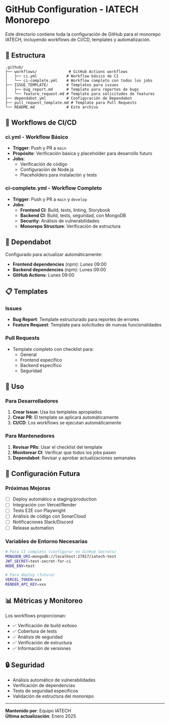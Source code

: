 # GitHub Configuration - IATECH Monorepo

Este directorio contiene toda la configuración de GitHub para el monorepo IATECH, incluyendo workflows de CI/CD, templates y automatización.

## 📁 Estructura

```
.github/
├── workflows/              # GitHub Actions workflows
│   ├── ci.yml             # Workflow básico de CI
│   └── ci-complete.yml    # Workflow completo con todos los jobs
├── ISSUE_TEMPLATE/        # Templates para issues
│   ├── bug_report.md      # Template para reportes de bugs
│   └── feature_request.md # Template para solicitudes de features
├── dependabot.yml         # Configuración de Dependabot
├── pull_request_template.md # Template para Pull Requests
└── README.md              # Este archivo
```

## 🔄 Workflows de CI/CD

### ci.yml - Workflow Básico
- **Trigger**: Push y PR a `main`
- **Propósito**: Verificación básica y placeholder para desarrollo futuro
- **Jobs**: 
  - Verificación de código
  - Configuración de Node.js
  - Placeholders para instalación y tests

### ci-complete.yml - Workflow Completo
- **Trigger**: Push y PR a `main` y `develop`
- **Jobs**:
  - **Frontend CI**: Build, tests, linting, Storybook
  - **Backend CI**: Build, tests, seguridad, con MongoDB
  - **Security**: Análisis de vulnerabilidades
  - **Monorepo Structure**: Verificación de estructura

## 🤖 Dependabot

Configurado para actualizar automáticamente:
- **Frontend dependencies** (npm): Lunes 09:00
- **Backend dependencies** (npm): Lunes 09:00  
- **GitHub Actions**: Lunes 09:00

## 📋 Templates

### Issues
- **Bug Report**: Template estructurado para reportes de errores
- **Feature Request**: Template para solicitudes de nuevas funcionalidades

### Pull Requests
- Template completo con checklist para:
  - General
  - Frontend específico
  - Backend específico
  - Seguridad

## 🚀 Uso

### Para Desarrolladores

1. **Crear Issue**: Usa los templates apropiados
2. **Crear PR**: El template se aplicará automáticamente
3. **CI/CD**: Los workflows se ejecutan automáticamente

### Para Mantenedores

1. **Revisar PRs**: Usar el checklist del template
2. **Monitorear CI**: Verificar que todos los jobs pasen
3. **Dependabot**: Revisar y aprobar actualizaciones semanales

## 🔧 Configuración Futura

### Próximas Mejoras
- [ ] Deploy automático a staging/production
- [ ] Integración con Vercel/Render
- [ ] Tests E2E con Playwright
- [ ] Análisis de código con SonarCloud
- [ ] Notificaciones Slack/Discord
- [ ] Release automation

### Variables de Entorno Necesarias
```bash
# Para CI completo (configurar en GitHub Secrets)
MONGODB_URI=mongodb://localhost:27017/iatech-test
JWT_SECRET=test-secret-for-ci
NODE_ENV=test

# Para deploy (futuro)
VERCEL_TOKEN=xxx
RENDER_API_KEY=xxx
```

## 📊 Métricas y Monitoreo

Los workflows proporcionan:
- ✅ Verificación de build exitoso
- ✅ Cobertura de tests
- ✅ Análisis de seguridad
- ✅ Verificación de estructura
- ✅ Información de versiones

## 🔒 Seguridad

- Análisis automático de vulnerabilidades
- Verificación de dependencias
- Tests de seguridad específicos
- Validación de estructura del monorepo

---

**Mantenido por**: Equipo IATECH  
**Última actualización**: Enero 2025